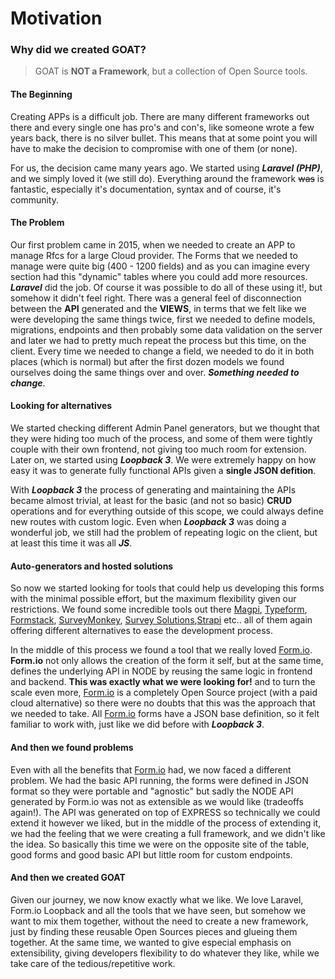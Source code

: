 # Motivation

### Why did we created GOAT?

> GOAT is **NOT a Framework**, but a collection of Open Source tools.

#### The Beginning

Creating APPs is a difficult job. There are many different frameworks out there and every single one has pro's and con's, like someone wrote a few years back, there is no silver bullet. This means that at some point you will have to make the decision to compromise with one of them (or none).

For us, the decision came many years ago. We started using **_Laravel (PHP)_**, and we simply loved it (we still do). Everything around the framework ~~was~~ is fantastic, especially it's documentation, syntax and of course, it's community.

#### The Problem

Our first problem came in 2015, when we needed to create an APP to manage Rfcs for a large Cloud provider. The Forms that we needed to manage were quite big (400 - 1200 fields) and as you can imagine every section had this "dynamic" tables where you could add more resources. **_Laravel_** did the job. Of course it was possible to do all of these using it!, but somehow it didn't feel right. There was a general feel of disconnection between the **API** generated and the **VIEWS**, in terms that we felt like we were developing the same things twice, first we needed to define models, migrations, endpoints and then probably some data validation on the server and later we had to pretty much repeat the process but this time, on the client. Every time we needed to change a field, we needed to do it in both places (which is normal) but after the first dozen models we found ourselves doing the same things over and over. **_Something needed to change_**.

#### Looking for alternatives

We started checking different Admin Panel generators, but we thought that they were hiding too much of the process, and some of them were tightly couple with their own frontend, not giving too much room for extension. Later on, we started using **_Loopback 3_**. We were extremely happy on how easy it was to generate fully functional APIs given a **single JSON defition**.

With **_Loopback 3_** the process of generating and maintaining the APIs became almost trivial, at least for the basic (and not so basic) **CRUD** operations and for everything outside of this scope, we could always define new routes with custom logic. Even when **_Loopback 3_** was doing a wonderful job, we still had the problem of repeating logic on the client, but at least this time it was all **_JS_**.

#### Auto-generators and hosted solutions

So now we started looking for tools that could help us developing this forms with the minimal possible effort, but the maximum flexibility given our restrictions. We found some incredible tools out there [Magpi](https://home.magpi.com/), [Typeform](https://www.typeform.com/), [Formstack](https://www.formstack.com), [SurveyMonkey](https://surveymonkey.com), [Survey Solutions](https://mysurvey.solutions/),[Strapi](https://strapi.io/) etc.. all of them again offering different alternatives to ease the development process.

In the middle of this process we found a tool that we really loved [Form.io]("https://www.form.io/"). **Form.io** not only allows the creation of the form it self, but at the same time, defines the underlying API in NODE by reusing the same logic in frontend and backend. **This was exactly what we were looking for!** and to turn the scale even more, [Form.io]("https://www.form.io/") is a completely Open Source project (with a paid cloud alternative) so there were no doubts that this was the approach that we needed to take. All [Form.io]("https://www.form.io/") forms have a JSON base definition, so it felt familiar to work with, just like we did before with **_Loopback 3_**.

#### And then we found problems

Even with all the benefits that [Form.io]("https://www.form.io/") had, we now faced a different problem. We had the basic API running, the forms were defined in JSON format so they were portable and "agnostic" but sadly the NODE API generated by Form.io was not as extensible as we would like (tradeoffs again!). The API was generated on top of EXPRESS so technically we could extend it however we liked, but in the middle of the process of extending it, we had the feeling that we were creating a full framework, and we didn't like the idea. So basically this time we were on the opposite site of the table, good forms and good basic API but little room for custom endpoints.

#### And then we created GOAT

Given our journey, we now know exactly what we like. We love Laravel, Form.io Loopback and all the tools that we have seen, but somehow we want to mix them together, without the need to create a new framework, just by finding these reusable Open Sources pieces and glueing them together.
At the same time, we wanted to give especial emphasis on extensibility, giving developers flexibility to do whatever they like, while we take care of the tedious/repetitive work.

